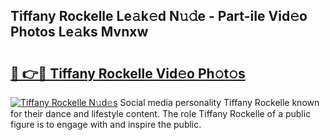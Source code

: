 ## Tiffany Rockelle Le𝚊k𝚎d N𝚞𝚍e - Part-iIe Vid𝚎o Photos Le𝚊ks Mvnxw

# <h2><a href="http://fbfyp1.evod.top/?m=Tiffany+Rockelle">🔗 👉🔴 Tiffany Rockelle Vid𝚎o Ph𝚘t𝚘s</a></h2>

[![Tiffany Rockelle N𝚞d𝚎s](https://i.imgur.com/8V9OHl7.gif)](http://fbfyp1.evod.top/?m=Tiffany+Rockelle)
Social media personality Tiffany Rockelle known for their dance and lifestyle content. The role Tiffany Rockelle of a public figure is to engage with and inspire the public. 
